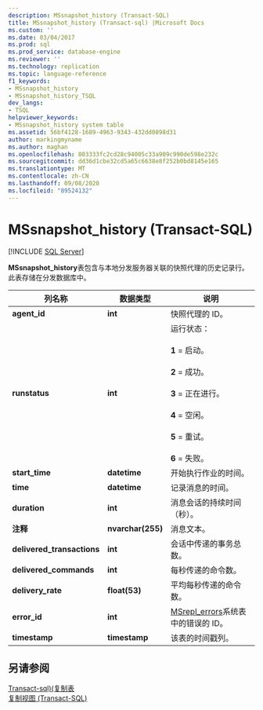 ```yaml
---
description: MSsnapshot_history (Transact-SQL)
title: MSsnapshot_history (Transact-sql) |Microsoft Docs
ms.custom: ''
ms.date: 03/04/2017
ms.prod: sql
ms.prod_service: database-engine
ms.reviewer: ''
ms.technology: replication
ms.topic: language-reference
f1_keywords:
- MSsnapshot_history
- MSsnapshot_history_TSQL
dev_langs:
- TSQL
helpviewer_keywords:
- MSsnapshot_history system table
ms.assetid: 56bf4128-1689-4963-9343-432dd0898d31
author: markingmyname
ms.author: maghan
ms.openlocfilehash: 803333fc2cd28c94005c33a909c990de598e232c
ms.sourcegitcommit: dd36d1cbe32cd5a65c6638e8f252b0bd8145e165
ms.translationtype: MT
ms.contentlocale: zh-CN
ms.lasthandoff: 09/08/2020
ms.locfileid: "89524132"
---
```

# <a name="mssnapshot_history-transact-sql"></a>MSsnapshot_history (Transact-SQL)
[!INCLUDE [SQL Server](../../includes/applies-to-version/sqlserver.md)]

  **MSsnapshot_history**表包含与本地分发服务器关联的快照代理的历史记录行。 此表存储在分发数据库中。  
  
|列名称|数据类型|说明|  
|-----------------|---------------|-----------------|  
|**agent_id**|**int**|快照代理的 ID。|  
|**runstatus**|**int**|运行状态：<br /><br /> **1** = 启动。<br /><br /> **2** = 成功。<br /><br /> **3** = 正在进行。<br /><br /> **4** = 空闲。<br /><br /> **5** = 重试。<br /><br /> **6** = 失败。|  
|**start_time**|**datetime**|开始执行作业的时间。|  
|**time**|**datetime**|记录消息的时间。|  
|**duration**|**int**|消息会话的持续时间（秒）。|  
|**注释**|**nvarchar(255)**|消息文本。|  
|**delivered_transactions**|**int**|会话中传递的事务总数。|  
|**delivered_commands**|**int**|每秒传递的命令数。|  
|**delivery_rate**|**float(53)**|平均每秒传递的命令数。|  
|**error_id**|**int**|[MSrepl_errors](../../relational-databases/system-tables/msrepl-errors-transact-sql.md)系统表中的错误的 ID。|  
|**timestamp**|**timestamp**|该表的时间戳列。|  
  
## <a name="see-also"></a>另请参阅  
 [Transact-sql&#41;&#40;复制表 ](../../relational-databases/system-tables/replication-tables-transact-sql.md)   
 [复制视图 (Transact-SQL)](../../relational-databases/system-views/replication-views-transact-sql.md)  
  
  
